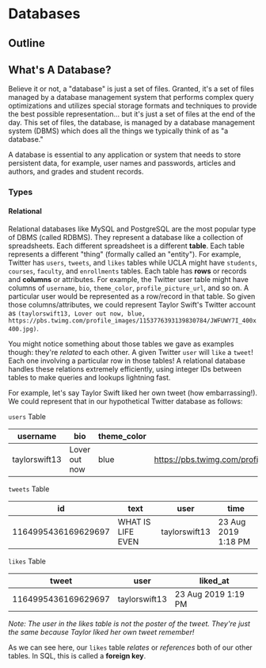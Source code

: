 # Databases

## Outline

## What's A Database?

Believe it or not, a "database" is just a set of files. Granted, it's a set of files managed by a database management system that performs complex query optimizations and utilizes special storage formats and techniques to provide the best possible representation... but it's just a set of files at the end of the day. This set of files, the database, is managed by a database management system (DBMS) which does all the things we typically think of as "a database."

A database is essential to any application or system that needs to store persistent data, for example, user names and passwords, articles and authors, and grades and student records. 

### Types

#### Relational

Relational databases like MySQL and PostgreSQL are the most popular type of DBMS (called RDBMS). They represent a database like a collection of spreadsheets. Each different spreadsheet is a different **table**. Each table represents a different "thing" (formally called an "entity"). For example, Twitter has `users`, `tweets`, and `likes` tables while UCLA might have `students`, `courses`, `faculty`, and `enrollments` tables. Each table has **rows** or records and **columns** or attributes. For example, the Twitter user table might have columns of `username`, `bio`, `theme_color`, `profile_picture_url`, and so on. A particular user would be represented as a row/record in that table. So given those columns/attributes, we could represent Taylor Swift's Twitter account as `(taylorswift13, Lover out now, blue, https://pbs.twimg.com/profile_images/1153776393139830784/JWFUWY7I_400x400.jpg)`. 

You might notice something about those tables we gave as examples though: they're *related* to each other. A given Twitter `user` will `like` a `tweet`! Each one involving a particular row in those tables! A relational database handles these relations extremely efficiently, using integer IDs between tables to make queries and lookups lightning fast.

For example, let's say Taylor Swift liked her own tweet (how embarrassing!). We could represent that in our hypothetical Twitter database as follows:

`users` Table

| username      | bio           | theme_color | profile_picture_url                                          |
| ------------- | ------------- | ----------- | ------------------------------------------------------------ |
| taylorswift13 | Lover out now | blue        | https://pbs.twimg.com/profile_images/1153776393139830784/JWFUWY7I_400x400.jpg |

`tweets` Table

| id                  | text              | user          | time                |
| ------------------- | ----------------- | ------------- | ------------------- |
| 1164995436169629697 | WHAT IS LIFE EVEN | taylorswift13 | 23 Aug 2019 1:18 PM |

`likes` Table

| tweet               | user          | liked_at            |
| ------------------- | ------------- | ------------------- |
| 1164995436169629697 | taylorswift13 | 23 Aug 2019 1:19 PM |

*Note: The user in the likes table is not the poster of the tweet. They're just the same because Taylor liked her own tweet remember!*

As we can see here, our `likes` table *relates* or *references* both of our other tables. In SQL, this is called a **foreign key**.